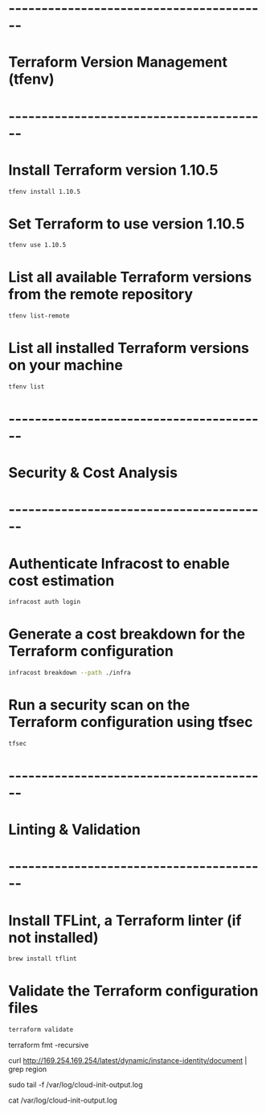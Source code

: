 # ----------------------------------------
# Terraform Version Management (tfenv)
# ----------------------------------------

# Install Terraform version 1.10.5
```bash
tfenv install 1.10.5
```

# Set Terraform to use version 1.10.5
```bash
tfenv use 1.10.5
```

# List all available Terraform versions from the remote repository
```bash
tfenv list-remote
```

# List all installed Terraform versions on your machine
```bash
tfenv list
```

# ----------------------------------------
# Security & Cost Analysis
# ----------------------------------------

# Authenticate Infracost to enable cost estimation
```bash
infracost auth login
```

# Generate a cost breakdown for the Terraform configuration

```bash
infracost breakdown --path ./infra
```

# Run a security scan on the Terraform configuration using tfsec
```bash
tfsec
```


# ----------------------------------------
# Linting & Validation
# ----------------------------------------

# Install TFLint, a Terraform linter (if not installed)
```bash
brew install tflint
```

# Validate the Terraform configuration files
```bash
terraform validate
```


terraform fmt -recursive 

curl http://169.254.169.254/latest/dynamic/instance-identity/document | grep region


sudo tail -f /var/log/cloud-init-output.log

cat /var/log/cloud-init-output.log
